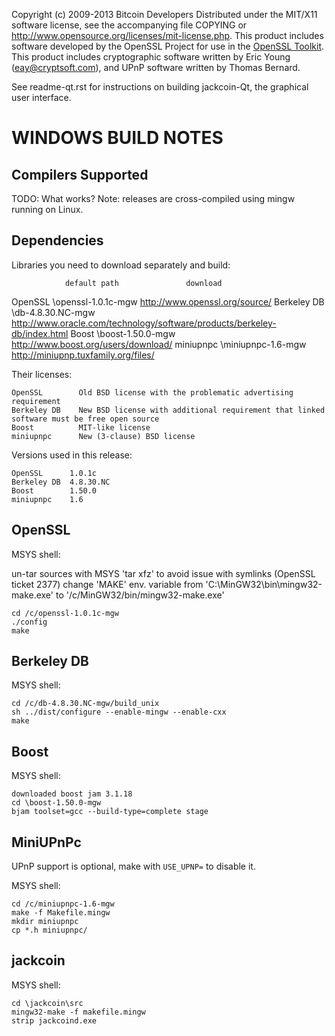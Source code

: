 Copyright (c) 2009-2013 Bitcoin Developers
Distributed under the MIT/X11 software license, see the accompanying
file COPYING or http://www.opensource.org/licenses/mit-license.php.
This product includes software developed by the OpenSSL Project for use in the [OpenSSL Toolkit](http://www.openssl.org/). This product includes
cryptographic software written by Eric Young ([eay@cryptsoft.com](mailto:eay@cryptsoft.com)), and UPnP software written by Thomas Bernard.


See readme-qt.rst for instructions on building jackcoin-Qt, the
graphical user interface.

WINDOWS BUILD NOTES
===================

Compilers Supported
-------------------
TODO: What works?
Note: releases are cross-compiled using mingw running on Linux.


Dependencies
------------
Libraries you need to download separately and build:

                default path               download
OpenSSL         \openssl-1.0.1c-mgw        http://www.openssl.org/source/
Berkeley DB     \db-4.8.30.NC-mgw          http://www.oracle.com/technology/software/products/berkeley-db/index.html
Boost           \boost-1.50.0-mgw          http://www.boost.org/users/download/
miniupnpc       \miniupnpc-1.6-mgw         http://miniupnp.tuxfamily.org/files/

Their licenses:

	OpenSSL        Old BSD license with the problematic advertising requirement
	Berkeley DB    New BSD license with additional requirement that linked software must be free open source
	Boost          MIT-like license
	miniupnpc      New (3-clause) BSD license

Versions used in this release:

	OpenSSL      1.0.1c
	Berkeley DB  4.8.30.NC
	Boost        1.50.0
	miniupnpc    1.6


OpenSSL
-------
MSYS shell:

un-tar sources with MSYS 'tar xfz' to avoid issue with symlinks (OpenSSL ticket 2377)
change 'MAKE' env. variable from 'C:\MinGW32\bin\mingw32-make.exe' to '/c/MinGW32/bin/mingw32-make.exe'

	cd /c/openssl-1.0.1c-mgw
	./config
	make

Berkeley DB
-----------
MSYS shell:

	cd /c/db-4.8.30.NC-mgw/build_unix
	sh ../dist/configure --enable-mingw --enable-cxx
	make

Boost
-----
MSYS shell:

	downloaded boost jam 3.1.18
	cd \boost-1.50.0-mgw
	bjam toolset=gcc --build-type=complete stage

MiniUPnPc
---------
UPnP support is optional, make with `USE_UPNP=` to disable it.

MSYS shell:

	cd /c/miniupnpc-1.6-mgw
	make -f Makefile.mingw
	mkdir miniupnpc
	cp *.h miniupnpc/

jackcoin
-------
MSYS shell:

	cd \jackcoin\src
	mingw32-make -f makefile.mingw
	strip jackcoind.exe

